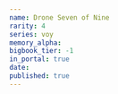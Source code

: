 ```yaml
---
name: Drone Seven of Nine
rarity: 4
series: voy
memory_alpha:
bigbook_tier: -1
in_portal: true
date:
published: true
---
```



